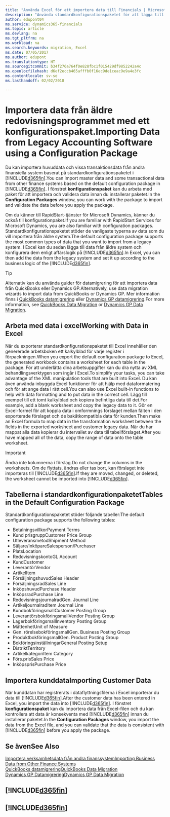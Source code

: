 ```yaml
---
title: "Använda Excel för att importera data till Financials | Microsoft Docs"
description: "Använda standardkonfigurationspaketet för att lägga till kundinformation i Excel och importera data till Finance and Operations, Business edition."
author: edupont04
ms.service: dynamics365-financials
ms.topic: article
ms.devlang: na
ms.tgt_pltfrm: na
ms.workload: na
ms.search.keywords: migration, Excel
ms.date: 07/05/2017
ms.author: edupont
ms.translationtype: HT
ms.sourcegitcommit: b34f276a764f0e828fbc1f015429df9852242a4c
ms.openlocfilehash: d6ef2eccb465afffb0f16ec9de1ceac9e9a4e3fc
ms.contentlocale: sv-se
ms.lasthandoff: 02/02/2018

---
```

# <a name="importing-data-from-legacy-accounting-software-using-a-configuration-package"></a><span data-ttu-id="e4e3f-103">Importera data från äldre redovisningsprogrammet med ett konfigurationspaket.</span><span class="sxs-lookup"><span data-stu-id="e4e3f-103">Importing Data from Legacy Accounting Software using a Configuration Package</span></span>
<span data-ttu-id="e4e3f-104">Du kan importera huvuddata och vissa transaktionsdata från andra finansiella system baserat på standardkonfigurationspaketet i [!INCLUDE[d365fin](includes/d365fin_md.md)].</span><span class="sxs-lookup"><span data-stu-id="e4e3f-104">You can import master data and some transactional data from other finance systems based on the default configuration package in [!INCLUDE[d365fin](includes/d365fin_md.md)].</span></span> <span data-ttu-id="e4e3f-105">I fönstret **konfigurationspaket** kan du arbeta med paket för att importera och validera data innan du installerar paketet.</span><span class="sxs-lookup"><span data-stu-id="e4e3f-105">In the **Configuration Packages** window, you can work with the package to import and validate the data before you apply the package.</span></span>  

<span data-ttu-id="e4e3f-106">Om du känner till RapidStart-tjänster för Microsoft Dynamics, känner du också till konfigurationpaket.</span><span class="sxs-lookup"><span data-stu-id="e4e3f-106">If you are familiar with RapidStart Services for Microsoft Dynamics, you are also familiar with configuration packages.</span></span> <span data-ttu-id="e4e3f-107">Standardkonfigurationspaketet stöder de vanligaste typerna av data som du vill importera från äldre system.</span><span class="sxs-lookup"><span data-stu-id="e4e3f-107">The default configuration package supports the most common types of data that you want to import from a legacy system.</span></span> <span data-ttu-id="e4e3f-108">I Excel kan du sedan lägga till data från äldre system och konfigurera dem enligt affärslogik på [!INCLUDE[d365fin](includes/d365fin_md.md)].</span><span class="sxs-lookup"><span data-stu-id="e4e3f-108">In Excel, you can then add the data from the legacy system and set it up according to the business logic of the [!INCLUDE[d365fin](includes/d365fin_md.md)].</span></span>  

> [!TIP]  
>   <span data-ttu-id="e4e3f-109">Alternativ kan du använda guider för datamigrering för att importera data från QuickBooks eller Dynamics GP.</span><span class="sxs-lookup"><span data-stu-id="e4e3f-109">Alternatively, use data migration wizards to import data from QuickBooks or Dynamics GP.</span></span> <span data-ttu-id="e4e3f-110">Mer information finns i [QuickBooks datamigrering](ui-extensions-quickbooks-data-migration.md) eller [Dynamics GP datamigrering](ui-extensions-dynamicsgp-data-migration.md).</span><span class="sxs-lookup"><span data-stu-id="e4e3f-110">For more information, see [QuickBooks Data Migration](ui-extensions-quickbooks-data-migration.md) or [Dynamics GP Data Migration](ui-extensions-dynamicsgp-data-migration.md).</span></span>  

## <a name="working-with-data-in-excel"></a><span data-ttu-id="e4e3f-111">Arbeta med data i excel</span><span class="sxs-lookup"><span data-stu-id="e4e3f-111">Working with Data in Excel</span></span>
<span data-ttu-id="e4e3f-112">När du exporterar standardkonfigurationspaketet till Excel innehåller den genererade arbetsboken ett kalkylblad för varje register i förpackningen.</span><span class="sxs-lookup"><span data-stu-id="e4e3f-112">When you export the default configuration package to Excel, the generated workbook contains a worksheet for each table in the package.</span></span> <span data-ttu-id="e4e3f-113">För att underlätta dina arbetsuppgifter kan du dra nytta av XML behandlingsverktygen som ingår i Excel.</span><span class="sxs-lookup"><span data-stu-id="e4e3f-113">To simplify your tasks, you can take advantage of the XML manipulation tools that are built into Excel.</span></span> <span data-ttu-id="e4e3f-114">Du kan även använda inbyggda Excel funktioner för att hjälp med dataformatering och för att ange data i rätt cell.</span><span class="sxs-lookup"><span data-stu-id="e4e3f-114">You can also use Excel built-in functions to help with data formatting and to put data in the correct cell.</span></span> <span data-ttu-id="e4e3f-115">Lägg till exempel till ett tomt kalkylblad och kopiera befintliga data till det.</span><span class="sxs-lookup"><span data-stu-id="e4e3f-115">For example, add a blank worksheet and copy the legacy data to it.</span></span> <span data-ttu-id="e4e3f-116">Gör en Excel-formel för att koppla data i omformnings förslaget mellan fälten i den exporterade förslaget och de bakåtkompatibla data för kunden.</span><span class="sxs-lookup"><span data-stu-id="e4e3f-116">Then make an Excel formula to map data in the transformation worksheet between the fields in the exported worksheet and customer legacy data.</span></span> <span data-ttu-id="e4e3f-117">När du har mappat alla data kopierar du intervallet av data till tabellförslaget.</span><span class="sxs-lookup"><span data-stu-id="e4e3f-117">After you have mapped all of the data, copy the range of data onto the table worksheet.</span></span>  

> [!IMPORTANT]  
>  <span data-ttu-id="e4e3f-118">Ändra inte kolumnerna i förslag.</span><span class="sxs-lookup"><span data-stu-id="e4e3f-118">Do not change the columns in the worksheets.</span></span> <span data-ttu-id="e4e3f-119">Om de flyttats, ändras eller tas bort, kan förslaget inte importeras till [!INCLUDE[d365fin](includes/d365fin_md.md)].</span><span class="sxs-lookup"><span data-stu-id="e4e3f-119">If they are moved, changed, or deleted, the worksheet cannot be imported into [!INCLUDE[d365fin](includes/d365fin_md.md)].</span></span>

## <a name="tables-in-the-default-configuration-package"></a><span data-ttu-id="e4e3f-120">Tabellerna i standardkonfigurationpaketet</span><span class="sxs-lookup"><span data-stu-id="e4e3f-120">Tables in the Default Configuration Package</span></span>
<span data-ttu-id="e4e3f-121">Standardkonfigurationspaketet stöder följande tabeller:</span><span class="sxs-lookup"><span data-stu-id="e4e3f-121">The default configuration package supports the following tables:</span></span>

-   <span data-ttu-id="e4e3f-122">Betalningsvillkor</span><span class="sxs-lookup"><span data-stu-id="e4e3f-122">Payment Terms</span></span>
-   <span data-ttu-id="e4e3f-123">Kund prisgrupp</span><span class="sxs-lookup"><span data-stu-id="e4e3f-123">Customer Price Group</span></span>
-   <span data-ttu-id="e4e3f-124">Utleveransmetod</span><span class="sxs-lookup"><span data-stu-id="e4e3f-124">Shipment Method</span></span>
-   <span data-ttu-id="e4e3f-125">Säljare/Inköpare</span><span class="sxs-lookup"><span data-stu-id="e4e3f-125">Salesperson/Purchaser</span></span>
-   <span data-ttu-id="e4e3f-126">Plats</span><span class="sxs-lookup"><span data-stu-id="e4e3f-126">Location</span></span>
-   <span data-ttu-id="e4e3f-127">Redovisningskonto</span><span class="sxs-lookup"><span data-stu-id="e4e3f-127">GL Account</span></span>
-   <span data-ttu-id="e4e3f-128">Kund</span><span class="sxs-lookup"><span data-stu-id="e4e3f-128">Customer</span></span>
-   <span data-ttu-id="e4e3f-129">Leverantör</span><span class="sxs-lookup"><span data-stu-id="e4e3f-129">Vendor</span></span>
-   <span data-ttu-id="e4e3f-130">Artikel</span><span class="sxs-lookup"><span data-stu-id="e4e3f-130">Item</span></span>
-   <span data-ttu-id="e4e3f-131">Försäljningshuvud</span><span class="sxs-lookup"><span data-stu-id="e4e3f-131">Sales Header</span></span>
-   <span data-ttu-id="e4e3f-132">Försäljningsrad</span><span class="sxs-lookup"><span data-stu-id="e4e3f-132">Sales Line</span></span>
-   <span data-ttu-id="e4e3f-133">Inköpshuvud</span><span class="sxs-lookup"><span data-stu-id="e4e3f-133">Purchase Header</span></span>
-   <span data-ttu-id="e4e3f-134">Inköpsrad</span><span class="sxs-lookup"><span data-stu-id="e4e3f-134">Purchase Line</span></span>
-   <span data-ttu-id="e4e3f-135">Redovisningsjournalrad</span><span class="sxs-lookup"><span data-stu-id="e4e3f-135">Gen. Journal Line</span></span>
-   <span data-ttu-id="e4e3f-136">Artikeljournalrad</span><span class="sxs-lookup"><span data-stu-id="e4e3f-136">Item Journal Line</span></span>
-   <span data-ttu-id="e4e3f-137">Kundbokföringsmall</span><span class="sxs-lookup"><span data-stu-id="e4e3f-137">Customer Posting Group</span></span>
-   <span data-ttu-id="e4e3f-138">Leverantörsbokföringsmall</span><span class="sxs-lookup"><span data-stu-id="e4e3f-138">Vendor Posting Group</span></span>
-   <span data-ttu-id="e4e3f-139">Lagerbokföringsmall</span><span class="sxs-lookup"><span data-stu-id="e4e3f-139">Inventory Posting Group</span></span>
-   <span data-ttu-id="e4e3f-140">Måttenhet</span><span class="sxs-lookup"><span data-stu-id="e4e3f-140">Unit of Measure</span></span>
-   <span data-ttu-id="e4e3f-141">Gen. rörelsebokföringsmall</span><span class="sxs-lookup"><span data-stu-id="e4e3f-141">Gen. Business Posting Group</span></span>
-   <span data-ttu-id="e4e3f-142">Produktbokföringsmall</span><span class="sxs-lookup"><span data-stu-id="e4e3f-142">Gen. Product Posting Group</span></span>
-   <span data-ttu-id="e4e3f-143">Bokföringsinställningar</span><span class="sxs-lookup"><span data-stu-id="e4e3f-143">General Posting Setup</span></span>
-   <span data-ttu-id="e4e3f-144">Distrikt</span><span class="sxs-lookup"><span data-stu-id="e4e3f-144">Territory</span></span>
-   <span data-ttu-id="e4e3f-145">Artikelkategori</span><span class="sxs-lookup"><span data-stu-id="e4e3f-145">Item Category</span></span>
-   <span data-ttu-id="e4e3f-146">Förs.pris</span><span class="sxs-lookup"><span data-stu-id="e4e3f-146">Sales Price</span></span>
-   <span data-ttu-id="e4e3f-147">Inköpspris</span><span class="sxs-lookup"><span data-stu-id="e4e3f-147">Purchase Price</span></span>

## <a name="importing-customer-data"></a><span data-ttu-id="e4e3f-148">Importera kunddata</span><span class="sxs-lookup"><span data-stu-id="e4e3f-148">Importing Customer Data</span></span>
<span data-ttu-id="e4e3f-149">När kunddatan har registrerats i dataflyttningsfilerna i Excel importerar du data till [!INCLUDE[d365fin](includes/d365fin_md.md)].</span><span class="sxs-lookup"><span data-stu-id="e4e3f-149">After the customer data has been entered in Excel, you import the data into [!INCLUDE[d365fin](includes/d365fin_md.md)].</span></span> <span data-ttu-id="e4e3f-150">I fönstret **konfigurationspaket** kan du importera data från Excel-filen och du kan kontrollera att data är konsekventa med [!INCLUDE[d365fin](includes/d365fin_md.md)] innan du installerar paketet.</span><span class="sxs-lookup"><span data-stu-id="e4e3f-150">In the **Configuration Packages** window, you import the data from the Excel file, and you can validate that the data is consistent with [!INCLUDE[d365fin](includes/d365fin_md.md)] before you apply the package.</span></span>

## <a name="see-also"></a><span data-ttu-id="e4e3f-151">Se även</span><span class="sxs-lookup"><span data-stu-id="e4e3f-151">See Also</span></span>
[<span data-ttu-id="e4e3f-152">Importera verksamhetsdata från andra finanssystem</span><span class="sxs-lookup"><span data-stu-id="e4e3f-152">Importing Business Data from Other Finance Systems</span></span>](upload-data.md)  
[<span data-ttu-id="e4e3f-153">QuickBooks datamigrering</span><span class="sxs-lookup"><span data-stu-id="e4e3f-153">QuickBooks Data Migration</span></span>](ui-extensions-quickbooks-data-migration.md)  
[<span data-ttu-id="e4e3f-154">Dynamics GP Datamigrering</span><span class="sxs-lookup"><span data-stu-id="e4e3f-154">Dynamics GP Data Migration</span></span>](ui-extensions-dynamicsgp-data-migration.md)  

## [!INCLUDE[d365fin](includes/free_trial_md.md)]  
## [!INCLUDE[d365fin](includes/training_link_md.md)]


